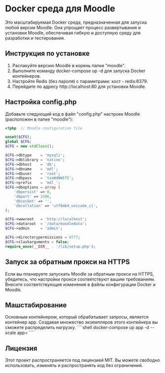 <h1>Docker среда для Moodle</h1>
Это масштабируемая Docker среда, предназначенная для запуска любой версии Moodle. Она упрощает процесс развертывания и установки Moodle, обеспечивая гибкую и доступную среду для разработки и тестирования.

<h2>Инструкция по установке</h2>

1. Распакуйте версию Moodle в корень папки "moodle".
2. Выполните команду docker-compose up -d для запуска Docker контейнеров.
3. Настройте Redis (без пароля) с параметрами: хост - redis:6379.
4. Перейдите по адресу http://localhost:80 для установки Moodle.

<h2>Настройка config.php</h2>
Добавьте следующий код в файл "config.php" настроек Moodle (расположен в папке "moodle"):

````php
<?php  // Moodle configuration file

unset($CFG);
global $CFG;
$CFG = new stdClass();

$CFG->dbtype    = 'mysqli';
$CFG->dblibrary = 'native';
$CFG->dbhost    = 'db';
$CFG->dbname    = 'mdl';
$CFG->dbuser    = 'root';
$CFG->dbpass    = 'txoWdNWIfS';
$CFG->prefix    = 'mdl_';
$CFG->dboptions = array (
    'dbpersist' => 0,
    'dbport' => 3306,
    'dbsocket' => '',
    'dbcollation' => 'utf8mb4_unicode_ci',
);

$CFG->wwwroot   = 'http://localhost';
$CFG->dataroot  = '/data/moodledata';
$CFG->admin     = 'admin';

$CFG->directorypermissions = 0777;
$CFG->slasharguments = false;
require_once(__DIR__ . '/lib/setup.php'); 
````

<h2>Запуск за обратным прокси на HTTPS</h2>
Если вы планируете запускать Moodle за обратным прокси на HTTPS, убедитесь, что настройки прокси соответствуют вашим требованиям. Внесите соответствующие изменения в файлы конфигурации Docker и Moodle.

<h2>Машстабирование</h2>
Основным контейнером, который обрабатывает запросы, является контейнер app. Создавая множество экземпляров этого контейнера вы сможете распределить нагрузку.
````shell
docker-compose up app -d --scale app=<N>
````
<h2>Лицензия</h2>
Этот проект распространяется под лицензией MIT. Вы можете свободно использовать, изменять и распространять код без ограничений.
